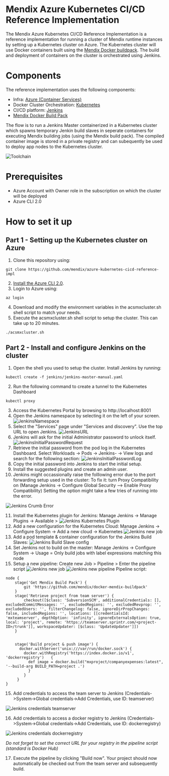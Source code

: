 # Mendix Azure Kubernetes CI/CD Reference Implementation

The Mendix Azure Kubernetes CI/CD Reference Implementation is a reference implementation for running a cluster of Mendix runtime instances by setting up a Kubernetes cluster on Azure. The Kubernetes cluster will use Docker containers built using the [Mendix Docker buildpack](https://github.com/mendix/docker-mendix-buildpack). The build and deployment of containers on the cluster is orchestrated using Jenkins.

# Components

The reference implementation uses the following components:

- Infra: [Azure (Container Services)](https://azure.microsoft.com/nl-nl/services/container-service/)
- Docker Cluster Orchestration: [Kubernetes](https://kubernetes.io/)
- CI/CD platform: [Jenkins](https://jenkins.io/)
- [Mendix Docker Build Pack](https://github.com/mendix/docker-mendix-buildpack)

The flow is to run a Jenkins Master containerized in a Kubernetes cluster which spawns temporary Jenkin build slaves in seperate containers for executing Mendix building jobs (using the Mendix build pack). The compiled container image is stored in a private registry and can subequently be used to deploy app nodes to the Kubernetes cluster.

![Toolchain](images/Toolchain.png "Toolchain")

# Prerequisites

- Azure Account with Owner role in the subscription on which the cluster will be deployed
- Azure CLI 2.0

# How to set it up

## Part 1 - Setting up the Kubernetes cluster on Azure

1) Clone this repository using:
```
git clone https://github.com/mendix/azure-kubernetes-cicd-reference-impl
```
2) [Install the Azure CLI 2.0](https://docs.microsoft.com/en-us/cli/azure/install-azure-cli).
3) Login to Azure using:
```
az login
```
4) Download and modify the environment variables in the acsmxcluster.sh shell script to match your needs.
5) Execute the acsmxcluster.sh shell script to setup the cluster. This can take up to 20 minutes.
```
./acsmxcluster.sh
```
## Part 2 - Install and configure Jenkins on the cluster

1) Open the shell you used to setup the cluster. Install Jenkins by running:
```
kubectl create -f jenkins/jenkins-master-manual.yaml
```
2) Run the following command to create a tunnel to the Kubernetes Dashboard
```
kubectl proxy
```
3) Access the Kubernetes Portal by browsing to http://localhost:8001
4) Open the Jenkins namespace by selecting it on the left of your screen.
![JenkinsNamespace](images/JenkinsNamespace.png "Retrieve Jenkins URL from services")
5) Select the "Services" page under "Services and discovery". Use the top URL to open Jenkins.
![JenkinsURL](images/JenkinsURL.png "Retrieve Jenkins URL from services")
6) Jenkins will ask for the initial Administrator password to unlock itself.
![JenkinsInitialPasswordRequest](images/JenkinsInitialPasswordRequest.png "Jenkins asks initial password")
7) Retrieve the initial password from the pod log in the Kubernetes Dashboard. Select Workloads -> Pods -> Jenkins-<id> -> View logs and search for the following section:
![JenkinsInitialPasswordLog](images/JenkinsInitialPasswordLog.png "Jenkins Password Log")
8) Copy the initial password into Jenkins to start the initial setup.
9) Install the suggested plugins and create an admin user.
10) Jenkins might occassionally raise the folllowing error due to the port forwarding setup used in the cluster:
To fix it: turn Proxy Compatibility on (Manage Jenkins -> Configure Global Security –> Enable Proxy Compatibility)
Setting the option might take a few tries of running into the error.

![Jenkins Crumb Error](images/JenkinsCrumbError.png "Jenkins Crumb Error")

11) Install the Kubernetes plugin for Jenkins: Manage Jenkins -> Manage Plugins -> Available > 
![Jenkins Kubernetes Plugin](images/JenkinsKubernetesPlugin.png "Jenkins Kubernetes Plugin")
12) Add a new configuration for the Kubernetes Cloud: Manage Jenkins -> Configure System -> Add a new cloud -> Kubernetes
![Jenkins new job](images/JenkinsCloudConfig.png "Jenkins add cloud")
13) Add a pod template & container configuration for the Jenkins Build Slaves: 
![Jenkins Build Slave config](images/JenkinsBuildSlaveConfig.png "Jenkins Build Slaves config")
13) Set Jenkins not to build on the master: Manage Jenkins -> Configure System -> Usage = Only build jobs with label expressions matching this node
14) Setup a new pipeline: Create new Job > Pipeline > Enter the pipeline script
![Jenkins new job](images/JenkinsCreateNewJob.png "Jenkins new job")
![Jenkins new pipeline](images/JenkinsNewPipeline.png "Jenkins new pipeline")
Pipeline script:
```
node {
    stage('Get Mendix Build Pack') {
        git 'https://github.com/mendix/docker-mendix-buildpack'
    }
    stage('Retrieve project from team server') {
        checkout([$class: 'SubversionSCM', additionalCredentials: [], excludedCommitMessages: '', excludedRegions: '', excludedRevprop: '', excludedUsers: '', filterChangelog: false, ignoreDirPropChanges: false, includedRegions: '', locations: [[credentialsId: 'mxteamserver', depthOption: 'infinity', ignoreExternalsOption: true, local: 'project', remote: 'https://teamserver.sprintr.com/<project- ID>/trunk']], workspaceUpdater: [$class: 'UpdateUpdater']])
    }
    
    
    stage('Build project & push image') {
      docker.withServer('unix:///var/run/docker.sock') {
        docker.withRegistry('https://index.docker.io/v1', 'dockerregistry')   {
          def image = docker.build("mxproject/companyexpenses:latest", '--build-arg BUILD_PATH=project .')
          }
        }
     }
}
```
15) Add credentials to access the team server to Jenkins (Credentials->System->Global credentials->Add Credentials, use ID: teamserver)

![Jenkins credentials teamserver](images/JenkinsTeamServerCredentials.png "Jenkins credentials teamserver")

16) Add credentials to access a docker registry to Jenkins (Credentials->System->Global credentials->Add Credentials, use ID: dockerregistry)

![Jenkins credentials dockerregistry](images/JenkinsRegistryCredentials.png "Jenkins credentials dockerregistry")

*Do not forget to set the correct URL for your registry in the pipeline script (standard is Docker Hub)*

17) Execute the pipeline by clicking "Build now". Your project should now automatically be checked out from the team server and subsequently build.
